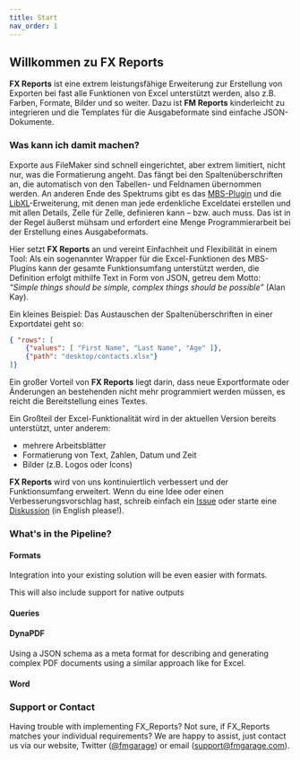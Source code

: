```yaml
---
title: Start
nav_order: 1
---
```


## Willkommen zu FX Reports

**FX Reports** ist eine extrem leistungsfähige Erweiterung zur Erstellung von Exporten bei fast alle Funktionen von Excel unterstützt werden, also z.B. Farben, Formate, Bilder und so weiter. Dazu ist **FM Reports** kinderleicht zu integrieren und die Templates für die Ausgabeformate sind einfache JSON-Dokumente.



### Was kann ich damit machen?

Exporte aus FileMaker sind schnell eingerichtet, aber extrem limitiert, nicht nur, was die Formatierung angeht. Das fängt bei den Spaltenüberschriften an, die automatisch von den Tabellen- und Feldnamen übernommen werden. An anderen Ende des Spektrums gibt es das [MBS-Plugin](https://www.mbsplugins.eu/component_XL.shtml) und die [LibXL](https://www.libxl.com)-Erweiterung, mit denen man jede erdenkliche Exceldatei erstellen und mit allen Details, Zelle für Zelle, definieren kann – bzw. auch muss. Das ist in der Regel äußerst mühsam und erfordert eine Menge Programmierarbeit bei der Erstellung eines Ausgabeformats. 

Hier setzt **FX Reports** an und vereint Einfachheit und Flexibilität in einem Tool: Als ein sogenannter Wrapper für die Excel-Funktionen des MBS-Plugins kann der gesamte Funktionsumfang unterstützt werden, die Definition erfolgt mithilfe Text in Form von JSON, getreu dem Motto: *“Simple things should be simple, complex things should be possible”* (Alan Kay).

Ein kleines Beispiel: Das Austauschen der Spaltenüberschriften in einer Exportdatei geht so:

```json
{ "rows": [
    {"values": [ "First Name", "Last Name", "Age" ]},
    {"path": "desktop/contacts.xlsx"}
]}
```



Ein großer Vorteil von **FX Reports** liegt darin, dass neue Exportformate oder Änderungen an bestehenden nicht mehr programmiert werden müssen, es reicht die Bereitstellung eines Textes. 



Ein Großteil der Excel-Funktionalität wird in der aktuellen Version bereits unterstützt, unter anderem:

- mehrere Arbeitsblätter
- Formatierung von Text, Zahlen, Datum und Zeit
- Bilder (z.B. Logos oder Icons)

**FX Reports** wird von uns kontinuiertlich verbessert und der Funktionsumfang erweitert. Wenn du eine Idee oder einen Verbesserungsvorschlag hast, schreib einfach ein [Issue](https://github.com/fmgarage/fx-reports/labels/enhancement) oder starte eine [Diskussion](https://github.com/fmgarage/fx-reports/discussions) (in English please!). 

### What's in the Pipeline?

#### Formats

Integration into your existing solution will be even easier with formats.

This will also include support for native outputs

#### Queries

#### DynaPDF

Using a JSON schema as a meta format for describing and generating complex PDF documents using a similar approach like for Excel.

#### Word






### Support or Contact

Having trouble with implementing FX_Reports? Not sure, if FX_Reports matches your individual requirements? We are happy to assist, just contact us via our website, Twitter ([@fmgarage](https://twitter.com/fmgarage)) or email (support@fmgarage.com). 

